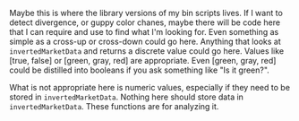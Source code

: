 Maybe this is where the library versions of my bin scripts lives.
If I want to detect divergence, or guppy color chanes, maybe there will be code here
that I can require and use to find what I'm looking for.
Even something as simple as a cross-up or cross-down could go here.
Anything that looks at `invertedMarketData` and returns a discrete value could go here.
Values like [true, false] or [green, gray, red] are appropriate.
Even [green, gray, red] could be distilled into booleans if you ask something like "Is it green?".

What is not appropriate here is numeric values, especially if they need to be stored in `invertedMarketData`.
Nothing here should store data in `invertedMarketData`.  These functions are for analyzing it.
